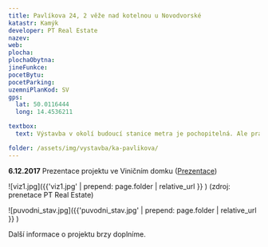 ```yaml
---
title: Pavlíkova 24, 2 věže nad kotelnou u Novodvorské
katastr: Kamýk
developer: PT Real Estate
nazev:
web:
plocha:
plochaObytna:
jineFunkce:
pocetBytu:
pocetParking:
uzemniPlanKod: SV
gps:
  lat: 50.0116444
  long: 14.4536211

textbox:
  text: Výstavba v okolí budoucí stanice metra je pochopitelná. Ale právě blízkost metra dává na tomto území možnost vystavět tolik potřebná místa pro práci, aby se naše městská část stále více neměnila v noclehárnu. Jsme pro striktní respektování územního plánu (SV), který zde dává každé funkci včetně bydlení maximálně 60 % plochy. Pokud developer navrhuje dvě budovy, ať jedna z nich slouží pro kanceláře.

folder: /assets/img/vystavba/ka-pavlikova/
---
```


**6.12.2017** Prezentace projektu ve Viničním domku ([Prezentace](http://www.individualniplanovani.cz/wp-content/uploads/2017/09/prezentace-pt-real-estate-papirnikova-pavlikova.pdf))

![viz1.jpg]({{'viz1.jpg' | prepend: page.folder | relative_url }} )
(zdroj: prenetace PT Real Estate)

![puvodni_stav.jpg]({{'puvodni_stav.jpg' | prepend: page.folder | relative_url }} )

Další informace o projektu brzy doplníme.
